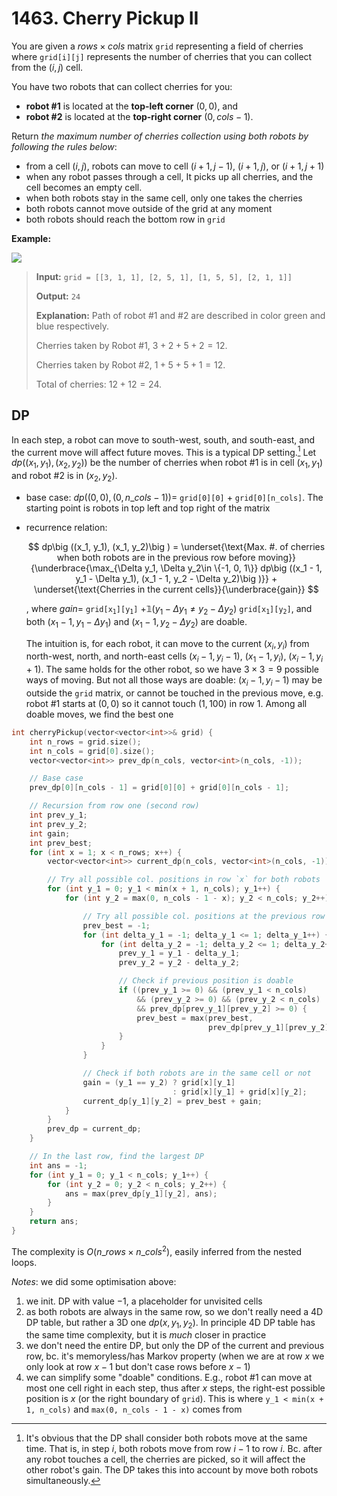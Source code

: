 # 1463. Cherry Pickup II

You are given a $rows\times cols$ matrix `grid` representing a field of cherries where `grid[i][j]` represents the number of cherries that you can collect from the $(i, j)$ cell.

You have two robots that can collect cherries for you:

* **robot #1** is located at the **top-left corner** $(0, 0)$, and
* **robot #2** is located at the **top-right corner** $(0, cols - 1)$.

Return *the maximum number of cherries collection using both robots by following the rules below*:

* from a cell $(i, j)$, robots can move to cell $(i + 1, j - 1)$, $(i + 1, j)$, or $(i + 1, j + 1)$
* when any robot passes through a cell, It picks up all cherries, and the cell becomes an empty cell.
* when both robots stay in the same cell, only one takes the cherries
* both robots cannot move outside of the grid at any moment
* both robots should reach the bottom row in `grid`


**Example:**

![](https://assets.leetcode.com/uploads/2020/04/29/sample_1_1802.png)

> **Input:** `grid = [[3, 1, 1], [2, 5, 1], [1, 5, 5], [2, 1, 1]]`
> 
> **Output:** `24`
> 
> **Explanation:** Path of robot #1 and #2 are described in color green and blue respectively.
>
> Cherries taken by Robot #1, $3 + 2 + 5 + 2 = 12$.
> 
> Cherries taken by Robot #2, $1 + 5 + 5 + 1 = 12$.
> 
> Total of cherries: $12 + 12 = 24$.


## DP

In each step, a robot can move to south-west, south, and south-east, and the current move will affect future moves. This is a typical DP setting.[^both move] Let $dp\big ((x_1, y_1), (x_2, y_2)\big )$ be the number of cherries when robot #1 is in cell $(x_1, y_1)$ and robot #2 is in $(x_2, y_2)$.

[^both move]: It's obvious that the DP shall consider both robots move at the same time. That is, in step $i$, both robots move from row $i - 1$ to row $i$. Bc. after any robot touches a cell, the cherries are picked, so it will affect the other robot's gain. The DP takes this into account by move both robots simultaneously.

* base case: $dp\big ((0, 0), (0, n\_cols - 1)\big ) =$ `grid[0][0]` $+$ `grid[0][n_cols]`. The starting point is robots in top left and top right of the matrix
* recurrence relation:
    
    $$
    dp\big ((x_1, y_1), (x_1, y_2)\big ) = \underset{\text{Max. #. of cherries when both robots are in the previous row before moving}}{\underbrace{\max_{\Delta y_1, \Delta y_2\in \{-1, 0, 1\}} dp\big ((x_1 - 1, y_1 - \Delta y_1), (x_1 - 1, y_2 - \Delta y_2)\big )}} + \underset{\text{Cherries in the current cells}}{\underbrace{gain}}
    $$

    , where $gain =$ <code>grid[x<sub>1</sub>][y<sub>1</sub>]</code> $+ \mathbb{1}(y_1 - \Delta y_1 \neq y_2 - \Delta y_2)$ <code>grid[x<sub>1</sub>][y<sub>2</sub>]</code>, and both $(x_1 - 1, y_1 - \Delta y_1)$ and $(x_1 - 1, y_2 - \Delta y_2)$ are doable.

    The intuition is, for each robot, it can move to the current $(x_i, y_i)$ from north-west, north, and north-east cells $(x_i - 1, y_i - 1)$, $(x_1 - 1, y_i)$, $(x_i - 1, y_i + 1)$. The same holds for the other robot, so we have $3\times 3 = 9$ possible ways of moving. But not all those ways are doable: $(x_i - 1, y_i - 1)$ may be outside the `grid` matrix, or cannot be touched in the previous move, e.g. robot #1 starts at $(0, 0)$ so it cannot touch $(1, 100)$ in row $1$. Among all doable moves, we find the best one


```cpp
int cherryPickup(vector<vector<int>>& grid) {
    int n_rows = grid.size();
    int n_cols = grid[0].size();
    vector<vector<int>> prev_dp(n_cols, vector<int>(n_cols, -1));

    // Base case
    prev_dp[0][n_cols - 1] = grid[0][0] + grid[0][n_cols - 1];

    // Recursion from row one (second row)
    int prev_y_1;
    int prev_y_2;
    int gain;
    int prev_best;
    for (int x = 1; x < n_rows; x++) {
        vector<vector<int>> current_dp(n_cols, vector<int>(n_cols, -1));

        // Try all possible col. positions in row `x` for both robots
        for (int y_1 = 0; y_1 < min(x + 1, n_cols); y_1++) {
            for (int y_2 = max(0, n_cols - 1 - x); y_2 < n_cols; y_2++) {

                // Try all possible col. positions at the previous row
                prev_best = -1;
                for (int delta_y_1 = -1; delta_y_1 <= 1; delta_y_1++) {
                    for (int delta_y_2 = -1; delta_y_2 <= 1; delta_y_2++) {
                        prev_y_1 = y_1 - delta_y_1;
                        prev_y_2 = y_2 - delta_y_2;

                        // Check if previous position is doable
                        if ((prev_y_1 >= 0) && (prev_y_1 < n_cols)
                            && (prev_y_2 >= 0) && (prev_y_2 < n_cols)
                            && prev_dp[prev_y_1][prev_y_2] >= 0) {
                            prev_best = max(prev_best,
                                            prev_dp[prev_y_1][prev_y_2]);
                        }
                    }
                }

                // Check if both robots are in the same cell or not
                gain = (y_1 == y_2) ? grid[x][y_1]
                                    : grid[x][y_1] + grid[x][y_2];
                current_dp[y_1][y_2] = prev_best + gain;
            }
        }
        prev_dp = current_dp;
    }

    // In the last row, find the largest DP
    int ans = -1;
    for (int y_1 = 0; y_1 < n_cols; y_1++) {
        for (int y_2 = 0; y_2 < n_cols; y_2++) {
            ans = max(prev_dp[y_1][y_2], ans);
        }
    }
    return ans;
}
```

The complexity is $O(n\_rows\times n\_cols^2)$, easily inferred from the nested loops.

*Notes*: we did some optimisation above:

1. we init. DP with value $-1$, a placeholder for unvisited cells
1. as both robots are always in the same row, so we don't really need a 4D DP table, but rather a 3D one $dp(x, y_1, y_2)$. In principle 4D DP table has the same time complexity, but it is *much* closer in practice
1. we don't need the entire DP, but only the DP of the current and previous row, bc. it's memoryless/has Markov property (when we are at row $x$ we only look at row $x - 1$ but don't case rows before $x - 1$)
1. we can simplify some "doable" conditions. E.g., robot #1 can move at most one cell right in each step, thus after $x$ steps, the right-est possible position is $x$ (or the right boundary of `grid`). This is where `y_1 < min(x + 1, n_cols)` and `max(0, n_cols - 1 - x)` comes from
